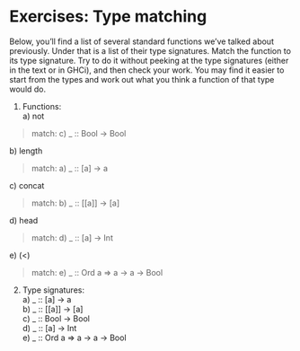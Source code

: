 # Exercises: Type matching

Below, you’ll find a list of several standard functions we’ve talked about previously. Under that is a list of their type signatures. Match the function to its type signature. Try to do it without peeking at the type signatures (either in the text or in GHCi), and then check your work. You may find it easier to start from the types and work out what you think a function of that type would do.

1. Functions:  
a) not  
> match: c) _ :: Bool -> Bool

b) length  
> match: a) _ :: [a] -> a 

c) concat  
> match: b) _ :: [[a]] -> [a]

d) head 
> match: d) _ :: [a] -> Int

e) (<)  
> match: e) _ :: Ord a => a -> a -> Bool

2. Type signatures:  
a) _ :: [a] -> a  
b) _ :: [[a]] -> [a]  
c) _ :: Bool -> Bool  
d) _ :: [a] -> Int  
e) _ :: Ord a => a -> a -> Bool  
